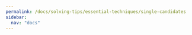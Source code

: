 ```yaml
---
permalink: /docs/solving-tips/essential-techniques/single-candidates
sidebar:
  nav: "docs"
---
```


